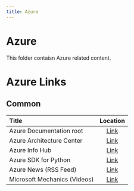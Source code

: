 ```yaml
---
title: Azure
---
```


# Azure

This folder contaisn Azure related content.

# Azure Links

## Common

| Title                        | Location                                                     |
| :--------------------------- | :----------------------------------------------------------: |
| Azure Documentation root     | [Link](https://docs.microsoft.com/en-us/azure/)              |
| Azure Architecture Center    | [Link](https://docs.microsoft.com/en-us/azure/architecture/) |
| Azure Info Hub               | [Link](https://azureinfohub.azurewebsites.net/)              |
| Azure SDK for Python         | [Link](https://github.com/Azure/azure-sdk-for-python)        |
| Azure News (RSS Feed)        | [Link](https://azurecomcdn.azureedge.net/de-de/blog/feed/)   |
| Microsoft Mechanics (Videos) | [Link](http://www.microsoft.com/mechanics)                   |
